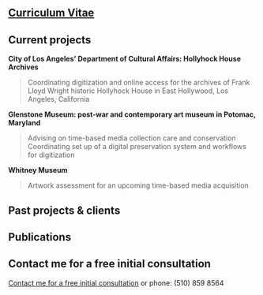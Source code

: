 ## [Curriculum Vitae](https://laurensorensen.github.io/CV_website.pdf)

## Current projects
**City of Los Angeles' Department of Cultural Affairs: Hollyhock House Archives**
> Coordinating digitization and online access for the archives of Frank Lloyd Wright historic Hollyhock House in East Hollywood, Los
> Angeles, California

**Glenstone Museum: post-war and contemporary art museum in Potomac, Maryland**
> Advising on time-based media collection care and conservation
> Coordinating set up of a digital preservation system and workflows for digitization

**Whitney Museum**
> Artwork assessment for an upcoming time-based media acquisition

## Past projects & clients

## Publications

## Contact me for a free initial consultation
[Contact me for a free initial consultation](emailto:"lauren[dot]sorensen[at]gmail[dot]com]") or phone: (510) 859 8564

